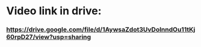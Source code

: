 # Video link in drive:
### https://drive.google.com/file/d/1AywsaZdot3UvDolnndOu11tKj60rpD27/view?usp=sharing
